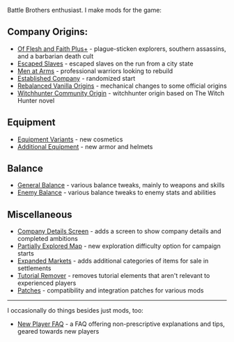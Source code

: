 Battle Brothers enthusiast. I make mods for the game:

## Company Origins:
- [Of Flesh and Faith Plus+](https://github.com/jcsato/of_flesh_and_faith_plus) - plague-sticken explorers, southern assassins, and a barbarian death cult
- [Escaped Slaves](https://github.com/jcsato/sato_escaped_slaves_mod) - escaped slaves on the run from a city state
- [Men at Arms](https://github.com/jcsato/sato_men_at_arms_mod) - professional warriors looking to rebuild
- [Established Company](https://github.com/jcsato/sato_established_company_mod) - randomized start
- [Rebalanced Vanilla Origins](https://github.com/jcsato/sato_rebalanced_vanilla_origins) - mechanical changes to some official origins
- [Witchhunter Community Origin](https://github.com/jcsato/witchhunter_community_origin) - witchhunter origin based on The Witch Hunter novel

## Equipment
- [Equipment Variants](https://github.com/jcsato/sato_equipment_variants_mod) - new cosmetics
- [Additional Equipment](https://github.com/jcsato/sato_additional_equipment_mod) - new armor and helmets

## Balance
- [General Balance](https://github.com/jcsato/sato_balance_mod) - various balance tweaks, mainly to weapons and skills
- [Enemy Balance](https://github.com/jcsato/sato_enemy_balance_mod) - various balance tweaks to enemy stats and abilities

## Miscellaneous
- [Company Details Screen](https://github.com/jcsato/company_details_screen) - adds a screen to show company details and completed ambitions
- [Partially Explored Map](https://github.com/jcsato/partially_explored_map) - new exploration difficulty option for campaign starts
- [Expanded Markets](https://github.com/jcsato/sato_expanded_markets_mod) - adds additional categories of items for sale in settlements
- [Tutorial Remover](https://github.com/jcsato/tutorial_remover) - removes tutorial elements that aren't relevant to experienced players
- [Patches](https://github.com/jcsato/bbros_mod_patches) - compatibility and integration patches for various mods

---

I occasionally do things besides just mods, too:

- [New Player FAQ](https://steamcommunity.com/sharedfiles/filedetails/?id=2549815780) - a FAQ offering non-prescriptive explanations and tips, geared towards new players

<!--
**jcsato/jcsato** is a ✨ _special_ ✨ repository because its `README.md` (this file) appears on your GitHub profile.

Here are some ideas to get you started:

- 🔭 I’m currently working on ...
- 🌱 I’m currently learning ...
- 👯 I’m looking to collaborate on ...
- 🤔 I’m looking for help with ...
- 💬 Ask me about ...
- 📫 How to reach me: ...
- 😄 Pronouns: ...
- ⚡ Fun fact: ...
-->

